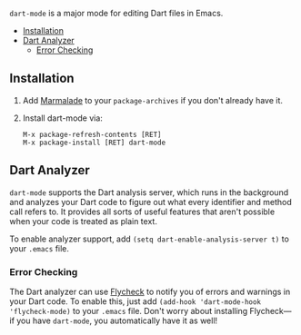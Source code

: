 `dart-mode` is a major mode for editing Dart files in Emacs.

* [Installation](#installation)
* [Dart Analyzer](#dart-analyzer)
  * [Error Checking](#error-checking)

## Installation

1. Add [Marmalade](https://marmalade-repo.org/#download) to your
   `package-archives` if you don't already have it.

2.  Install dart-mode via:
    ```
    M-x package-refresh-contents [RET]
    M-x package-install [RET] dart-mode
    ```

## Dart Analyzer

`dart-mode` supports the Dart analysis server, which runs in the background and
analyzes your Dart code to figure out what every identifier and method call
refers to. It provides all sorts of useful features that aren't possible when
your code is treated as plain text.

To enable analyzer support, add `(setq dart-enable-analysis-server t)` to your
`.emacs` file.

### Error Checking

The Dart analyzer can use [Flycheck][] to notify you of errors and warnings in
your Dart code. To enable this, just add `(add-hook 'dart-mode-hook
'flycheck-mode)` to your `.emacs` file. Don't worry about installing
Flycheck—if you have `dart-mode`, you automatically have it as well!

[Flycheck]: http://www.flycheck.org/en/latest/
